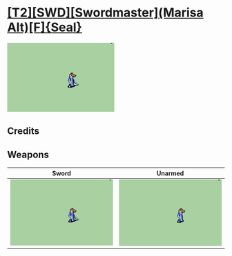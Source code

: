 # [\[T2\]\[SWD\]\[Swordmaster\]\(Marisa Alt\)\[F\]{Seal}](../%5BT2%5D%5BSWD%5D%5BSwordmaster%5D(Marisa%20Alt)%5BF%5D%7BSeal%7D)

<img src="./1.%20Sword/Sword_000.png" alt="[T2][SWD][Swordmaster](Marisa Alt)[F]{Seal} standing" />

## Credits



## Weapons


|Sword |Unarmed |
|  :---: | :---: |
| <img alt="Sword animation" src="./1.%20Sword/Sword.gif" /> | <img alt="Unarmed animation" src="./8.%20Unarmed/Unarmed.gif" /> |
